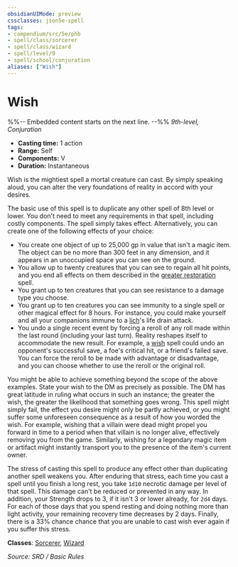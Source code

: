```yaml
---
obsidianUIMode: preview
cssclasses: json5e-spell
tags:
- compendium/src/5e/phb
- spell/class/sorcerer
- spell/class/wizard
- spell/level/9
- spell/school/conjuration
aliases: ["Wish"]
---
```

# Wish
%%-- Embedded content starts on the next line. --%%
*9th-level, Conjuration*  

- **Casting time:** 1 action
- **Range:** Self
- **Components:** V
- **Duration:** Instantaneous

Wish is the mightiest spell a mortal creature can cast. By simply speaking aloud, you can alter the very foundations of reality in accord with your desires.

The basic use of this spell is to duplicate any other spell of 8th level or lower. You don't need to meet any requirements in that spell, including costly components. The spell simply takes effect. Alternatively, you can create one of the following effects of your choice:

- You create one object of up to 25,000 gp in value that isn't a magic item. The object can be no more than 300 feet in any dimension, and it appears in an unoccupied space you can see on the ground.  
- You allow up to twenty creatures that you can see to regain all hit points, and you end all effects on them described in the [greater restoration](compendium/spells/greater-restoration.md) spell.  
- You grant up to ten creatures that you can see resistance to a damage type you choose.  
- You grant up to ten creatures you can see immunity to a single spell or other magical effect for 8 hours. For instance, you could make yourself and all your companions immune to a [lich](compendium/bestiary/undead/lich.md)'s life drain attack.  
- You undo a single recent event by forcing a reroll of any roll made within the last round (including your last turn). Reality reshapes itself to accommodate the new result. For example, a [wish](compendium/spells/wish.md) spell could undo an opponent's successful save, a foe's critical hit, or a friend's failed save. You can force the reroll to be made with advantage or disadvantage, and you can choose whether to use the reroll or the original roll.  

You might be able to achieve something beyond the scope of the above examples. State your wish to the DM as precisely as possible. The DM has great latitude in ruling what occurs in such an instance; the greater the wish, the greater the likelihood that something goes wrong. This spell might simply fail, the effect you desire might only be partly achieved, or you might suffer some unforeseen consequence as a result of how you worded the wish. For example, wishing that a villain were dead might propel you forward in time to a period when that villain is no longer alive, effectively removing you from the game. Similarly, wishing for a legendary magic item or artifact might instantly transport you to the presence of the item's current owner.

The stress of casting this spell to produce any effect other than duplicating another spell weakens you. After enduring that stress, each time you cast a spell until you finish a long rest, you take `1d10` necrotic damage per level of that spell. This damage can't be reduced or prevented in any way. In addition, your Strength drops to 3, if it isn't 3 or lower already, for `2d4` days. For each of those days that you spend resting and doing nothing more than light activity, your remaining recovery time decreases by 2 days. Finally, there is a 33% chance chance that you are unable to cast wish ever again if you suffer this stress.

**Classes**: [Sorcerer](compendium/classes/sorcerer.md), [Wizard](compendium/classes/wizard.md)

*Source: SRD / Basic Rules*